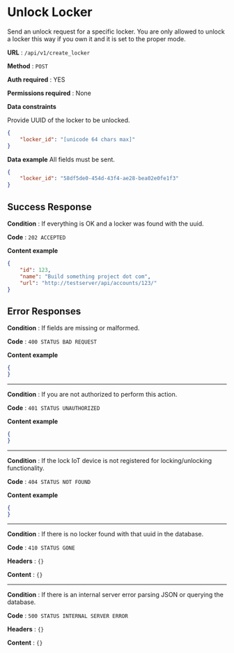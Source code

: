 # Unlock Locker

Send an unlock request for a specific locker.
You are only allowed to unlock a locker this way if you own it and it is set to the proper mode.

**URL** : `/api/v1/create_locker`

**Method** : `POST`

**Auth required** : YES

**Permissions required** : None

**Data constraints**

Provide UUID of the locker to be unlocked.

```json
{
    "locker_id": "[unicode 64 chars max]"
}
```

**Data example** All fields must be sent.

```json
{
    "locker_id": "58df5de0-454d-43f4-ae28-bea02e0fe1f3"
}
```

## Success Response

**Condition** : If everything is OK and a locker was found with the uuid.

**Code** : `202 ACCEPTED`

**Content example**

```json
{
    "id": 123,
    "name": "Build something project dot com",
    "url": "http://testserver/api/accounts/123/"
}
```

## Error Responses

**Condition** : If fields are missing or malformed.

**Code** : `400 STATUS BAD REQUEST`

**Content example**

```json
{
}
```

---

**Condition** : If you are not authorized to perform this action.

**Code** : `401 STATUS UNAUTHORIZED`

**Content example**

```json
{
}
```

---

**Condition** : If the lock IoT device is not registered for locking/unlocking functionality.

**Code** : `404 STATUS NOT FOUND`

**Content example**

```json
{
}
```

---

**Condition** : If there is no locker found with that uuid in the database.

**Code** : `410 STATUS GONE`

**Headers** : `{}`

**Content** : `{}`

---

**Condition** : If there is an internal server error parsing JSON or querying the database.

**Code** : `500 STATUS INTERNAL SERVER ERROR`

**Headers** : `{}`

**Content** : `{}`
